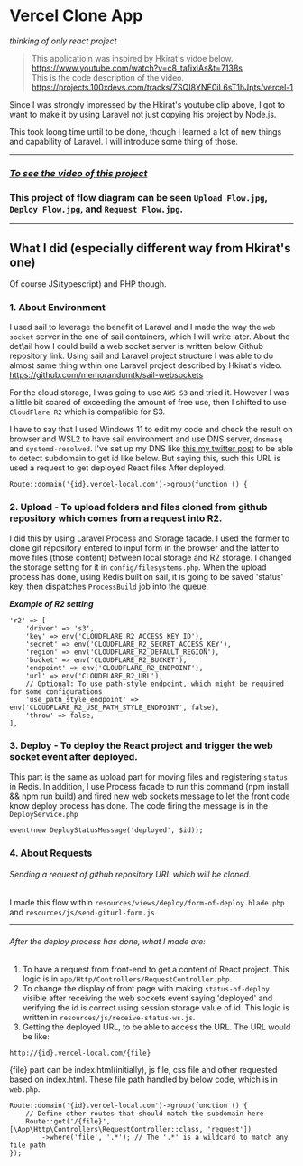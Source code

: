 
# Vercel Clone App
*thinking of only react project*

> This applicatioin was inspired by Hkirat's vidoe below.
> https://www.youtube.com/watch?v=c8_tafixiAs&t=7138s  
> This is the code description of the video.
> https://projects.100xdevs.com/tracks/ZSQI8YNE0iL6sT1hJpts/vercel-1

Since I was strongly impressed by the Hkirat's youtube clip above, I got to want to make it by using Laravel not just copying his project by Node.js.

This took loong time until to be done, though I learned a lot of new things and capability of Laravel. I will introduce some thing of those.

---

### ***[To see the video of this project](https://www.youtube.com/watch?v=kkY3rtJ7jgI)***
### This project of flow diagram can be seen `Upload Flow.jpg`, `Deploy Flow.jpg`, and  `Request Flow.jpg`.

---

## What I did (especially different way from Hkirat's one)
Of course JS(typescript) and PHP though.

### 1. About Environment
I used sail to leverage the benefit of Laravel and I made the way the `web socket` server in the one of sail containers, which I will write later. About the det\ail how I could build a web socket server is written below Github repository link. Using sail and Laravel project structure I was able to do almost same thing within one Laravel project described by Hkirat's video. 
https://github.com/memorandumtk/sail-websockets

For the cloud storage, I was going to use `AWS S3` and tried it. However I was a little bit scared of exceeding the amount of free use, then I shifted to use `CloudFlare R2` which is compatible for S3.

I have to say that I used Windows 11 to edit my code and check the result on browser and WSL2 to have sail environment and use DNS server, `dnsmasq` and `systemd-resolved`. I've set up my DNS like [this my twitter post](https://twitter.com/TK47781211/status/1765285953533575494) to be able to detect subdomain to get id like below. But saying this, such this URL is used a request to get deployed React files After deployed.
```
Route::domain('{id}.vercel-local.com')->group(function () {
```

### 2. Upload - To upload folders and files cloned from github repository which comes from a request into R2.
I did this by using Laravel Process and Storage facade. I used the former to clone git repository entered to input form in the browser and the latter to move files (those content) between local storage and R2 storage. I changed the storage setting for it in `config/filesystems.php`. When the upload process has done, using Redis built on sail, it is going to be saved 'status' key, then dispatches `ProcessBuild` job into the queue.

***Example of R2 setting***
```text
'r2' => [
    'driver' => 's3',
    'key' => env('CLOUDFLARE_R2_ACCESS_KEY_ID'),
    'secret' => env('CLOUDFLARE_R2_SECRET_ACCESS_KEY'),
    'region' => env('CLOUDFLARE_R2_DEFAULT_REGION'),
    'bucket' => env('CLOUDFLARE_R2_BUCKET'),
    'endpoint' => env('CLOUDFLARE_R2_ENDPOINT'),
    'url' => env('CLOUDFLARE_R2_URL'),
    // Optional: To use path-style endpoint, which might be required for some configurations
    'use_path_style_endpoint' => env('CLOUDFLARE_R2_USE_PATH_STYLE_ENDPOINT', false),
    'throw' => false,
],
```

### 3. Deploy - To deploy the React project and trigger the web socket event after deployed. 
This part is the same as upload part for moving files and registering `status` in Redis. In addition, I use Process facade to run this command (npm install && npm run build) and fired new web sockets message to let the front code know deploy process has done. The code firing the message is in the `DeployService.php`
```text
event(new DeployStatusMessage('deployed', $id));
```

### 4. About Requests
###### Sending a request of github repository URL which will be cloned.
I made this flow within `resources/views/deploy/form-of-deploy.blade.php` and `resources/js/send-giturl-form.js`

--- 

###### After the deploy process has done, what I made are:
1. To have a request from front-end to get a content of React project. This logic is in `app/Http/Controllers/RequestController.php`.
2. To change the display of front page with making `status-of-deploy` visible after receiving the web sockets event saying 'deployed' and verifying the id is correct using session storage value of id. This logic is written in `resources/js/receive-status-ws.js`.
3. Getting the deployed URL, to be able to access the URL. The URL would be like:
```text
http://{id}.vercel-local.com/{file}
```
{file} part can be index.html(initially), js file, css file and other requested based on index.html. These file path handled by below code, which is in `web.php`.
```text
Route::domain('{id}.vercel-local.com')->group(function () {
    // Define other routes that should match the subdomain here
    Route::get('/{file}', [\App\Http\Controllers\RequestController::class, 'request'])
        ->where('file', '.*'); // The '.*' is a wildcard to match any file path
});
```
